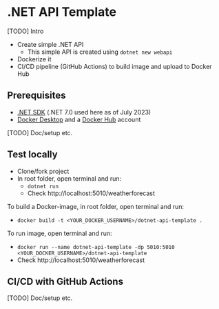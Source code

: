 # .NET API Template

[TODO] Intro

* Create simple .NET API
  * This simple API is created using ``dotnet new webapi``
* Dockerize it
* CI/CD pipeline (GitHub Actions) to build image and upload to Docker Hub

## Prerequisites

* [.NET SDK](https://dotnet.microsoft.com/en-us/download) (.NET 7.0 used here as of July 2023)
* [Docker Desktop](https://docs.docker.com/desktop/install/windows-install/) and a [Docker Hub](https://hub.docker.com/) account

[TODO] Doc/setup etc.

## Test locally

* Clone/fork project
* In root folder, open terminal and run:
  * ``dotnet run``
  * Check http://localhost:5010/weatherforecast

To build a Docker-image, in root folder, open terminal and run:
* ``docker build -t <YOUR_DOCKER_USERNAME>/dotnet-api-template .``

To run image, open terminal and run:
* ``docker run --name dotnet-api-template -dp 5010:5010 <YOUR_DOCKER_USERNAME>/dotnet-api-template``
* Check http://localhost:5010/weatherforecast

## CI/CD with GitHub Actions

[TODO] Doc/setup etc.